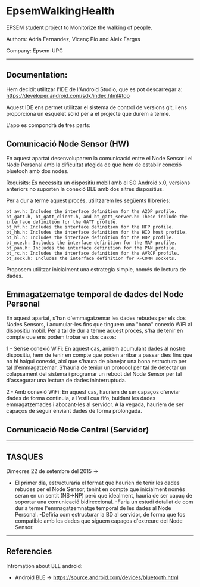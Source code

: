 # EpsemWalkingHealth
EPSEM student project to Monitorize the walking of people.

Authors: Adria Fernandez, Vicenç Pio and Aleix Fargas

Company: Epsem-UPC

--------------
Documentation:
--------------
Hem decidit utilitzar l'IDE de l'Android Studio, que es pot descarregar a: https://developer.android.com/sdk/index.html#top

Aquest IDE ens permet utilitzar el sistema de control de versions git, i ens proporciona un esquelet sòlid per a el projecte que durem a terme.

L'app es compondrà de tres parts:

Comunicació Node Sensor (HW)
----------------------------
En aquest apartat desenvoluparem la comunicació entre el Node Sensor i el Node Personal amb la dificultat afegida de que hem de establir conexió bluetooh amb dos nodes. 

Requisits:
És necessita un dispositiu mobil amb el SO Android x.0, versions anteriors no suporten la conexió BLE amb dos altres dispositius.

Per a dur a terme aquest procés, utilitzarem les següents llibreries:  

    bt_av.h: Includes the interface definition for the A2DP profile.
    bt_gatt.h, bt_gatt_client.h, and bt_gatt_server.h: These include the interface definition for the GATT profile.
    bt_hf.h: Includes the interface definition for the HFP profile.
    bt_hh.h: Includes the interface definition for the HID host profile.
    bt_hl.h: Includes the interface definition for the HDP profile.
    bt_mce.h: Includes the interface definition for the MAP profile.
    bt_pan.h: Includes the interface definition for the PAN profile.
    bt_rc.h: Includes the interface definition for the AVRCP profile.
    bt_sock.h: Includes the interface definition for RFCOMM sockets.

Proposem utilitzar inicialment una estrategia simple, només de lectura de dades.

Emmagatzematge temporal de dades del Node Personal
--------------------------------------------------
En aquest apartat, s'han d'emmagatzemar les dades rebudes per els dos Nodes Sensors, i acumular-les fins que tinguem una "bona" conexió WiFi al dispositiu mobil.
Per a tal de dur a terme aquest proces, s'ha de tenir en compte que ens podem trobar en dos casos:

1 - Sense conexió WiFi:
   En aquest cas, anirem acumulant dades al nostre dispositiu, hem de tenir en compte que poden arribar a passar dies fins que no hi haigui conexió, així que s'haura de planejar una bona estructura per tal d'emmagatzemar.
   S'hauria de teniur un protocol per tal de detectar un colapsament del sistema i programar un reboot del Node Sensor per tal d'assegurar una lectura de dades ininterruptuda. 

2 - Amb conexió WiFi:
  En aquest cas, hauriem de ser capaços d'enviar dades de forma continuia, a l'estil cua fifo, buidant les dades emmagatzemades i abocant-les al servidor.
  A la vegada, hauriem de ser capaços de seguir enviant dades de forma prolongada.


Comunicació Node Central (Servidor)
-----------------------------------

-------
TASQUES
-------
Dimecres 22 de setembre del 2015 -> 
- El primer dia, estructuraria el format que haurien de tenir les dades rebudes per el Node Sensor, tenint en compte que inicialment només seran en un sentit (NS->NP) però que idealment, hauria de ser capaç de soportar una comunicació bidireccional.
-Faria un estudi detallat de com dur a terme l'emmagatzemnatge temporal de les dades al Node Personal.
-Defiria com estructurar la BD al servidor, de forma que fos compatible amb les dades que siguem capaços d'extreure del Node Sensor. 

-----------
Referencies
-----------
Infromation about BLE android:

- Android BLE -> https://source.android.com/devices/bluetooth.html